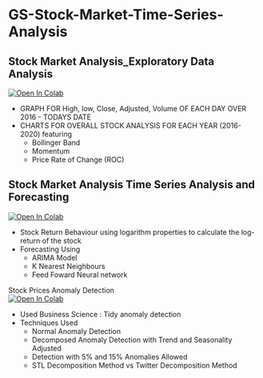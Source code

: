 # GS-Stock-Market-Time-Series-Analysis

## Stock Market Analysis_Exploratory Data Analysis  
[![Open In Colab](https://colab.research.google.com/assets/colab-badge.svg)](https://colab.research.google.com/drive/1UcqbC2dXkg5jf5ZiNaVeUeaG-k9mTg0A?usp=sharing)

  - GRAPH FOR High, low, Close, Adjusted, Volume OF EACH DAY OVER 2016 - TODAYS DATE
  - CHARTS FOR OVERALL STOCK ANALYSIS FOR EACH YEAR (2016-2020) featuring
    - Bollinger Band
    - Momentum
    - Price Rate of Change (ROC)

## Stock Market Analysis Time Series Analysis and Forecasting  
[![Open In Colab](https://colab.research.google.com/assets/colab-badge.svg)](https://colab.research.google.com/drive/1i18gzCmP4zvvKzWB0HxVd3N94KMFSQUw?usp=sharing)

  - Stock Return Behaviour using logarithm properties to calculate the log-return of the stock
  - Forecasting Using
    - ARIMA Model
    - K Nearest Neighbours
    - Feed Foward Neural network

Stock Prices Anomaly Detection  
[![Open In Colab](https://colab.research.google.com/assets/colab-badge.svg)](https://colab.research.google.com/drive/1i923pG09SlhpnZ_n_AckL2cLTmhYwHg6?usp=sharing)

  - Used Business Science : Tidy anomaly detection
  - Techniques Used
    - Normal Anomaly Detection
    - Decomposed Anomaly Detection with Trend and Seasonality Adjusted
    - Detection with 5% and 15% Anomalies Allowed
    - STL Decomposition Method vs Twitter Decomposition Method
